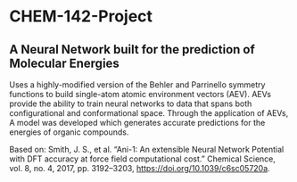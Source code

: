 # CHEM-142-Project
## A Neural Network built for the prediction of Molecular Energies

Uses a highly-modified version of the Behler and Parrinello symmetry functions to build single-atom atomic environment vectors (AEV). AEVs provide the ability to
train neural networks to data that spans both configurational and conformational space. Through the application of AEVs, A model was developed which generates accurate predictions for the energies of organic compounds.

Based on:
Smith, J. S., et al. “Ani-1: An extensible Neural Network Potential with DFT accuracy at force field computational cost.” Chemical Science, vol. 8, no. 4, 2017, pp. 3192–3203, https://doi.org/10.1039/c6sc05720a. 
